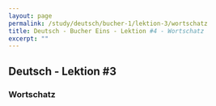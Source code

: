 ```yaml
---
layout: page
permalink: /study/deutsch/bucher-1/lektion-3/wortschatz
title: Deutsch - Bucher Eins - Lektion #4 - Wortschatz
excerpt: ""
---
```


## Deutsch - Lektion #3

### Wortschatz

